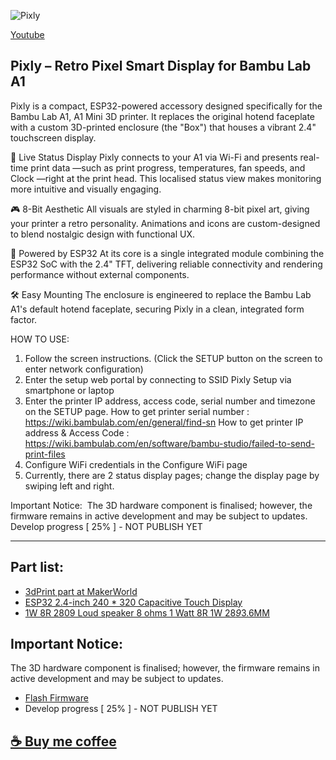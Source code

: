 ![Pixly](/picture/animation.gif)

[Youtube](https://youtube.com/shorts/96pzUit0e2s)

## Pixly – Retro Pixel Smart Display for Bambu Lab A1

Pixly is a compact, ESP32-powered accessory designed specifically for the Bambu Lab A1, A1 Mini 3D printer. It replaces the original hotend faceplate with a custom 3D-printed enclosure (the "Box") that houses a vibrant 2.4" touchscreen display.

📡 Live Status Display
Pixly connects to your A1 via Wi-Fi and presents real-time print data —such as print progress, temperatures, fan speeds, and Clock —right at the print head. This localised status view makes monitoring more intuitive and visually engaging.

🎮 8-Bit Aesthetic
All visuals are styled in charming 8-bit pixel art, giving your printer a retro personality. Animations and icons are custom-designed to blend nostalgic design with functional UX.

🧠 Powered by ESP32
At its core is a single integrated module combining the ESP32 SoC with the 2.4" TFT, delivering reliable connectivity and rendering performance without external components.

🛠️ Easy Mounting
The enclosure is engineered to replace the Bambu Lab A1's default hotend faceplate, securing Pixly in a clean, integrated form factor.



HOW TO USE: 
1. Follow the screen instructions. (Click the SETUP button on the screen to enter network configuration)
2. Enter the setup web portal by connecting to SSID Pixly Setup via smartphone or laptop
3. Enter the printer IP address, access code, serial number and timezone on the SETUP page.
    How to get printer serial number :  https://wiki.bambulab.com/en/general/find-sn
    How to get printer IP address & Access Code :  https://wiki.bambulab.com/en/software/bambu-studio/failed-to-send-print-files
4. Configure WiFi credentials in the Configure WiFi page
5. Currently, there are 2 status display pages; change the display page by swiping left and right.

Important Notice: 
The 3D hardware component is finalised; however, the firmware remains in active development and may be subject to updates.
Develop progress [ 25% ] - NOT PUBLISH YET

---------------------------------------------------------------------------------------------------

## Part list:

- [3dPrint part at MakerWorld](https://makerworld.com/en/models/1432974-pixly-faceplate-kit#profileId-1490390)
- [ESP32 2.4-inch 240 * 320 Capacitive Touch Display](s.click.aliexpress.com/e/_omgP1zh)
- [1W 8R 2809 Loud speaker 8 ohms 1 Watt 8R 1W 28*9*3.6MM](s.click.aliexpress.com/e/_oDSKVf9)

## Important Notice:
The 3D hardware component is finalised; however, the firmware remains in active development and may be subject to updates.
- [Flash Firmware](https://vaandcob.github.io/webpage/src/index.html)
- Develop progress [ 25% ] - NOT PUBLISH YET 


## [☕ Buy me coffee](https://buymeacoffee.com/vaandcob)
